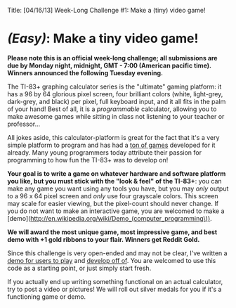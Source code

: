 Title: [04/16/13] Week-Long Challenge #1: Make a (tiny) video game!

# [](#EasyIcon) *(Easy)*: Make a tiny video game!

**Please note this is an official week-long challenge; all submissions are due by Monday night, midnight, GMT - 7:00 (American pacific time). Winners announced the following Tuesday evening.**

The TI-83+ graphing calculator series is the "ultimate" gaming platform: it has a 96 by 64 glorious pixel screen, four brilliant colors (white, light-grey, dark-grey, and black) per pixel, full keyboard input, and it all fits in the palm of your hand! Best of all, it is a *programmable* calculator, allowing you to make awesome games while sitting in class not listening to your teacher or professor...

All jokes aside, this calculator-platform is great for the fact that it's a very simple platform to program and has had a [ton of games](http://www.ticalc.org/pub/83plus/basic/games/) developed for it already. Many young programmers today attribute their passion for programming to how fun the TI-83+ was to develop on!

**Your goal is to write a game on whatever hardware and software platform you like, but you must stick with the "look & feel" of the TI-83+**: you can make any game you want using any tools you have, but you may _only_ output to a 96 x 64 pixel screen and _only_ use four grayscale colors. This screen may scale for easier viewing, but the pixel-count should never change. If you do not want to make an interactive game, you are welcomed to make a [demo](http://en.wikipedia.org/wiki/Demo_(computer_programming\)).

**We will award the most unique game, most impressive game, and best demo with +1 gold ribbons to your flair. Winners get Reddit Gold.**

Since this challenge is very open-ended and may not be clear, I've written a [demo for users to play](http://htmlpreview.github.io/?https://github.com/nint22/JSPhoenix/blob/master/index.htm) and [develop off of](https://github.com/nint22/JSPhoenix). You are welcomed to use this code as a starting point, or just simply start fresh.

If you actually end up writing something functional on an actual calculator, try to post a video or pictures! We will roll out silver medals for you if it's a functioning game or demo.